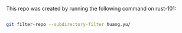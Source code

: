 This repo was created by running the following command on rust-101:

```bash

git filter-repo --subdirectory-filter huang.yu/
```
